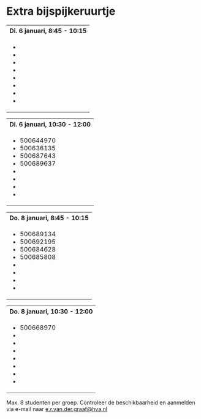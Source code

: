 # Extra bijspijkeruurtje

<table>
  <tbody>
    <tr><th>Di. 6 januari, 8:45 - 10:15</th></tr>
    <tr><td>
      <ul>
        <li></li>
        <li></li>
        <li></li>
        <li></li>
        <li></li>
        <li></li>
        <li></li>
        <li></li>
      </ul>
    </td></tr>
  </tbody>
</table>

<table>
  <tbody>
    <tr><th>Di. 6 januari, 10:30 - 12:00</th></tr>
    <tr><td>
      <ul>
        <li>500644970​</li>
        <li>500636135</li>
        <li>500687643</li>
        <li>500689637</li>
        <li></li>
        <li></li>
        <li></li>
        <li></li>
      </ul>
    </td></tr>
  </tbody>
</table>

<table>
  <tbody>
    <tr><th>Do. 8 januari, 8:45 - 10:15</th></tr>
    <tr><td>
      <ul>
        <li>500689134</li>
        <li>500692195</li>
        <li>500684628</li>
        <li>500685808</li>
        <li></li>
        <li></li>
        <li></li>
        <li></li>
      </ul>
    </td></tr>
  </tbody>
</table>

<table>
  <tbody>
    <tr><th>Do. 8 januari, 10:30 - 12:00</th></tr>
    <tr><td>
      <ul>
        <li>500668970</li>
        <li></li>
        <li></li>
        <li></li>
        <li></li>
        <li></li>
        <li></li>
        <li></li>
      </ul>
    </td></tr>
  </tbody>
</table>

Max. 8 studenten per groep. Controleer de beschikbaarheid en aanmelden via e-mail naar e.r.van.der.graaf@hva.nl